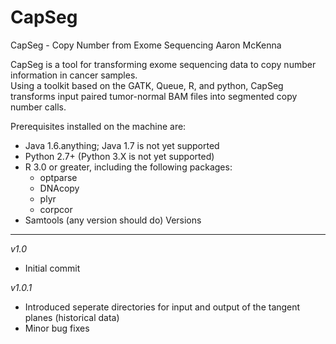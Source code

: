CapSeg
======

CapSeg - Copy Number from Exome Sequencing
Aaron McKenna <aaronmck at uw.edu>

CapSeg is a tool for transforming exome sequencing data to copy number information in cancer samples.  
Using a toolkit based on the GATK, Queue, R, and python, CapSeg transforms input paired tumor-normal
BAM files into segmented copy number calls.  

Prerequisites installed on the machine are:
  - Java 1.6.anything; Java 1.7 is not yet supported
  - Python 2.7+ (Python 3.X is not yet supported)
  - R 3.0 or greater, including the following packages:
      - optparse
      - DNAcopy
      - plyr
      - corpcor
  - Samtools (any version should do)
Versions
--------

*v1.0*
- Initial commit

*v1.0.1*
- Introduced seperate directories for input and output of the tangent planes (historical data)
- Minor bug fixes


